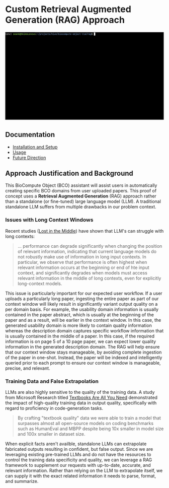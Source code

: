 # Custom Retrieval Augmented Generation (RAG) Approach

![Demo GIF](./docs/imgs/demo.gif)

## Documentation

- [Installation and Setup](./docs/installation.md)
- [Usage](./docs/usage.md)
- [Future Direction](./docs/future.md)

## Approach Justification and Background

This BioCompute Object (BCO) assistant will assist users in automatically creating specific BCO domains from user uploaded papers. This proof of concept uses a **Retrieval Augmented Generation** (RAG) approach rather than a standalone (or fine-tuned) large language model (LLM). A traditional standalone LLM suffers from multiple drawbacks in our problem context. 

### Issues with Long Context Windows

Recent studies ([Lost in the Middle](https://cs.stanford.edu/~nfliu/papers/lost-in-the-middle.arxiv2023.pdf)) have shown that LLM's can struggle with long contexts: 

> ... performance can degrade significantly when changing the position of relevant information, indicating that current language models do not robustly make use of information in long input contexts. In particular, we observe that performance is often highest when relevant information occurs at the beginning or end of hte input context, and significantly degrades when models must access relevant information in the middle of long contexts, even for explicitly long-context models.

This issue is particularly important for our expected user workflow. If a user uploads a particularly long paper, ingesting the entire paper as part of our context window will likely result in significantly variant output quality on a per domain basis. For example, the usability domain information is usually contained in the paper abstract, which is usually at the beginning of the paper and as a result, will be earlier in the context window. In this case, the generated usability domain is more likely to contain quality information whereas the description domain captures specific workflow information that is usually contained in the middle of a paper. In this case, if the required information is on page 5 of a 10 page paper, we can expect lower quality information in the generated description domain. The RAG will help ensure that our context window stays manageable, by avoiding complete ingestion of the paper in one-shot. Instead, the paper will be indexed and intelligently queried prior to each prompt to ensure our context window is manageable, precise, and relevant.

### Training Data and False Extrapolation

LLMs are also highly sensitive to the quality of the training data. A study from Microsoft Research titled [Textbooks Are All You Need](https://arxiv.org/pdf/2306.11644.pdf) demonstrated the impact of high-quality training data in output quality, specifically with regard to proficiency in code-generation tasks. 

> By crafting "textbook quality" data we were able to train a model that surpasses almost all open-source models on coding benchmarks such as HumanEval and MBPP despite being 10x smaller in model size and 100x smaller in dataset size. 

When explicit facts aren't availble, standalone LLMs can extrapolate fabricated outputs resulting in confident, but false output. Since we are leveraging existing pre-trained LLMs and do not have the resources to control the training data specificity and quality, we can leverage a RAG framework to supplement our requests with up-to-date, accurate, and relevant information. Rather than relying on the LLM to extrapolate itself, we can supply it with the exact related information it needs to parse, format, and summarize.

